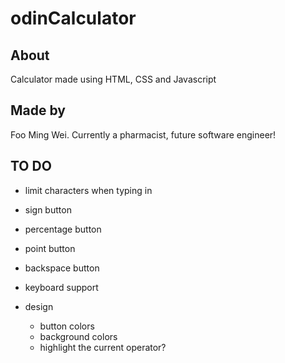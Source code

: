 # odinCalculator

## About
Calculator made using HTML, CSS and Javascript

## Made by 
Foo Ming Wei. Currently a pharmacist, future software engineer!

## TO DO
- limit characters when typing in
- sign button
- percentage button
- point button

- backspace button

- keyboard support

- design
    - button colors
    - background colors
    - highlight the current operator?